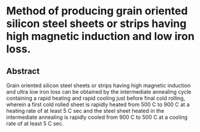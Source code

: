 # Method of producing grain oriented silicon steel sheets or strips having high magnetic induction and low iron loss.

## Abstract
Grain oriented silicon steel sheets or strips having high magnetic induction and ultra low iron loss can be obtained by the intermediate annealing cycle containing a rapid heating and rapid cooling just before final cold rolling, wherein a first cold rolled sheet is rapidly heated from 500 C to 900 C at a heating rate of at least 5 C sec and the steel sheet heated in the intermediate annealing is rapidly cooled from 900 C to 500 C at a cooling rate of at least 5 C sec.